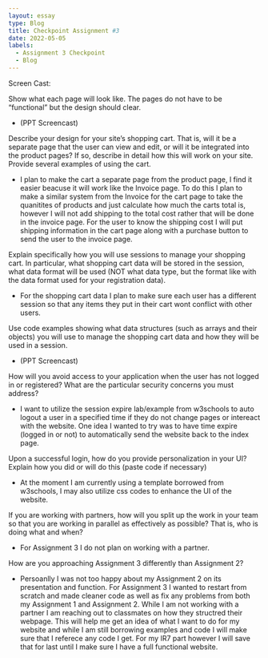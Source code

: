 ```yaml
---
layout: essay
type: Blog
title: Checkpoint Assignment #3
date: 2022-05-05
labels:
  - Assignment 3 Checkpoint
  - Blog
---
```


Screen Cast: 

Show what each page will look like. The pages do not have to be “functional” but the design should clear. 
- (PPT Screencast)

Describe your design for your site’s shopping cart. 
That is, will it be a separate page that the user can view and edit, or will it be integrated into the product pages? 
If so, describe in detail how this will work on your site. Provide several examples of using the cart.
- I plan to make the cart a separate page from the product page, I find it easier beacuse it will work like the Invoice page. To do this I plan to make a similar system from the Invoice for the cart page to take the quanitites of products and just calculate how much the carts total is, however I will not add shipping to the total cost rather that will be done in the invoice page. For the user to know the shipping cost I will put shipping information in the cart page along with a purchase button to send the user to the invoice page. 

Explain specifically how you will use sessions to manage your shopping cart. 
In particular, what shopping cart data will be stored in the session, what data format will be used (NOT what data type, but the format like with the data format used for your registration data).
- For the shopping cart data I plan to make sure each user has a different session so that any items they put in their cart wont conflict with other users. 

Use code examples showing what data structures (such as arrays and their objects) you will use to manage the shopping cart data and how they will be used in a session.
- (PPT Screencast)

How will you avoid access to your application when the user has not logged in or registered? What are the particular security concerns you must address?
- I want to utilize the session expire lab/example from w3schools to auto logout a user in a specified time if they do not change pages or intereact with the website. One idea I wanted to try was to have time expire (logged in or not) to automatically send the website back to the index page. 

Upon a successful login, how do you provide personalization in your UI? Explain how you did or will do this (paste code if necessary)
- At the moment I am currently using a template borrowed from w3schools, I may also utilize css codes to enhance the UI of the website.

If you are working with partners, how will you split up the work in your team so that you are working in parallel as effectively as possible? That is, who is doing what and when?
- For Assignment 3 I do not plan on working with a partner. 

How are you approaching Assignment 3 differently than Assignment 2?
- Persoanlly I was not too happy about my Assignment 2 on its presentation and function. For Assignment 3 I wanted to restart from scratch and made cleaner code as well as fix any problems from both my Assignment 1 and Assignment 2. While I am not working with a partner I am reaching out to classmates on how they structred their webpage. This will help me get an idea of what I want to do for my website and while I am still borrowing examples and code I will make sure that I referece any code I get. For my IR7 part however I will save that for last until I make sure I have a full functional website. 

